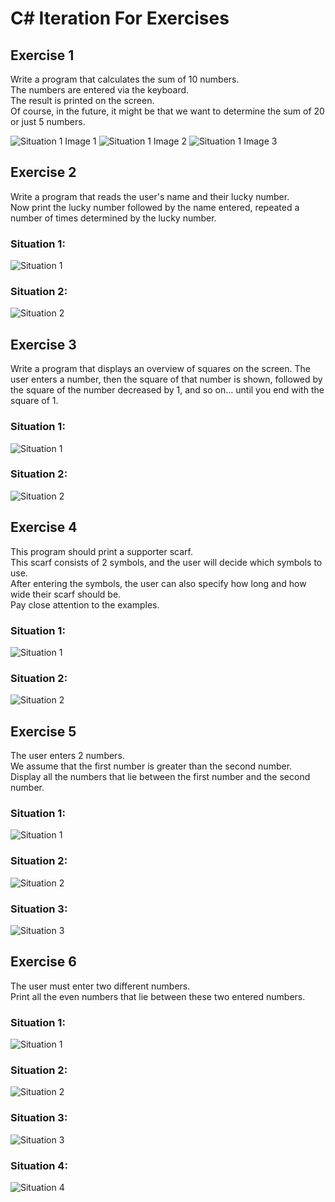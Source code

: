 # C# Iteration For Exercises

## Exercise 1

Write a program that calculates the sum of 10 numbers.	
The numbers are entered via the keyboard.	
The result is printed on the screen.	
Of course, in the future, it might be that we want to determine the sum of 20 or just 5 numbers.

![Situation 1 Image 1](./Screenshots/Exercise_1_Situation_1-1.png)
![Situation 1 Image 2](./Screenshots/Exercise_1_Situation_1-2.png)
![Situation 1 Image 3](./Screenshots/Exercise_1_Situation_1-3.png)

## Exercise 2

Write a program that reads the user's name and their lucky number.	
Now print the lucky number followed by the name entered, repeated a number of times determined by the lucky number.

### Situation 1:

![Situation 1](./Screenshots/Exercise_2_Situation_1.png)

### Situation 2:

![Situation 2](./Screenshots/Exercise_2_Situation_2.png)

## Exercise 3

Write a program that displays an overview of squares on the screen.	
The user enters a number, then the square of that number is shown, followed by the square of the number decreased by 1, and so on... until you end with the square of 1.

### Situation 1:

![Situation 1](./Screenshots/Exercise_3_Situation_1.png)

### Situation 2:

![Situation 2](./Screenshots/Exercise_3_Situation_2.png)

## Exercise 4

This program should print a supporter scarf.	
This scarf consists of 2 symbols, and the user will decide which symbols to use.	
After entering the symbols, the user can also specify how long and how wide their scarf should be.	
Pay close attention to the examples.

### Situation 1:

![Situation 1](./Screenshots/Exercise_4_Situation_1.png)

### Situation 2:

![Situation 2](./Screenshots/Exercise_4_Situation_2.png)

## Exercise 5

The user enters 2 numbers.	
We assume that the first number is greater than the second number.	
Display all the numbers that lie between the first number and the second number.

### Situation 1:

![Situation 1](./Screenshots/Exercise_5_Situation_1.png)

### Situation 2:

![Situation 2](./Screenshots/Exercise_5_Situation_2.png)

### Situation 3:

![Situation 3](./Screenshots/Exercise_5_Situation_3.png)

## Exercise 6

The user must enter two different numbers.	
Print all the even numbers that lie between these two entered numbers.

### Situation 1:

![Situation 1](./Screenshots/Exercise_6_Situation_1.png)

### Situation 2:

![Situation 2](./Screenshots/Exercise_6_Situation_2.png)

### Situation 3:

![Situation 3](./Screenshots/Exercise_6_Situation_3.png)

### Situation 4:

![Situation 4](./Screenshots/Exercise_6_Situation_4.png)
